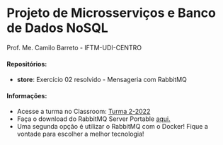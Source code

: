 # Projeto de Microsserviços e Banco de Dados NoSQL

Prof. Me. Camilo Barreto - IFTM-UDI-CENTRO



#### Repositórios:

- **store**: Exercício 02 resolvido - Mensageria com RabbitMQ



#### Informações:

 - Acesse a turma no Classroom: [Turma 2-2022](https://classroom.google.com/u/1/c/NTM3NjIzMjA5NjYy)
 - Faça o download do RabbitMQ Server Portable [aqui.](https://github.com/CamiloJr/rabbitmq-server-portable)
 - Uma segunda opção é utilizar o RabbitMQ com o Docker! Fique a vontade para escolher a melhor tecnologia!
